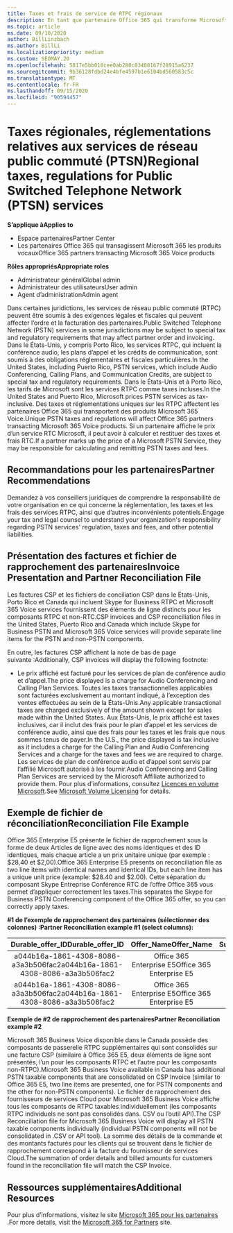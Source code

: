 ```yaml
---
title: Taxes et frais de service de RTPC régionaux
description: En tant que partenaire Office 365 qui transforme Microsoft 365 produits vocaux, vous pouvez être soumis à des taxes régionales, des frais ou des exigences réglementaires pour les services RTPC.
ms.topic: article
ms.date: 09/10/2020
author: BillLinzbach
ms.author: BillLi
ms.localizationpriority: medium
ms.custom: SEOMAY.20
ms.openlocfilehash: 5817e5bb010cee0ab280c83408167f28915a6237
ms.sourcegitcommit: 9b36128fdbd24e4bfe4597b1e6104bd560583c5c
ms.translationtype: MT
ms.contentlocale: fr-FR
ms.lasthandoff: 09/15/2020
ms.locfileid: "90594457"
---
```

# <a name="regional-taxes-regulations-for-public-switched-telephone-network-ptsn-services"></a><span data-ttu-id="8ae4d-103">Taxes régionales, réglementations relatives aux services de réseau public commuté (PTSN)</span><span class="sxs-lookup"><span data-stu-id="8ae4d-103">Regional taxes, regulations for Public Switched Telephone Network (PTSN) services</span></span>

<span data-ttu-id="8ae4d-104">**S’applique à**</span><span class="sxs-lookup"><span data-stu-id="8ae4d-104">**Applies to**</span></span>

- <span data-ttu-id="8ae4d-105">Espace partenaires</span><span class="sxs-lookup"><span data-stu-id="8ae4d-105">Partner Center</span></span>
- <span data-ttu-id="8ae4d-106">Les partenaires Office 365 qui transagissent Microsoft 365 les produits vocaux</span><span class="sxs-lookup"><span data-stu-id="8ae4d-106">Office 365 partners transacting Microsoft 365 Voice products</span></span>

<span data-ttu-id="8ae4d-107">**Rôles appropriés**</span><span class="sxs-lookup"><span data-stu-id="8ae4d-107">**Appropriate roles**</span></span>
-    <span data-ttu-id="8ae4d-108">Administrateur général</span><span class="sxs-lookup"><span data-stu-id="8ae4d-108">Global admin</span></span>
-    <span data-ttu-id="8ae4d-109">Administrateur des utilisateurs</span><span class="sxs-lookup"><span data-stu-id="8ae4d-109">User admin</span></span>
-    <span data-ttu-id="8ae4d-110">Agent d’administration</span><span class="sxs-lookup"><span data-stu-id="8ae4d-110">Admin agent</span></span>

<span data-ttu-id="8ae4d-111">Dans certaines juridictions, les services de réseau public commuté (RTPC) peuvent être soumis à des exigences légales et fiscales qui peuvent affecter l’ordre et la facturation des partenaires.</span><span class="sxs-lookup"><span data-stu-id="8ae4d-111">Public Switched Telephone Network (PSTN) services in some jurisdictions may be subject to special tax and regulatory requirements that may affect partner order and invoicing.</span></span> <span data-ttu-id="8ae4d-112">Dans le États-Unis, y compris Porto Rico, les services RTPC, qui incluent la conférence audio, les plans d’appel et les crédits de communication, sont soumis à des obligations réglementaires et fiscales particulières.</span><span class="sxs-lookup"><span data-stu-id="8ae4d-112">In the United States, including Puerto Rico, PSTN services, which include Audio Conferencing, Calling Plans, and Communication Credits, are subject to special tax and regulatory requirements.</span></span> <span data-ttu-id="8ae4d-113">Dans le États-Unis et à Porto Rico, les tarifs de Microsoft sont les services RTPC comme taxes incluses.</span><span class="sxs-lookup"><span data-stu-id="8ae4d-113">In the United States and Puerto Rico, Microsoft prices PSTN services as tax-inclusive.</span></span>  <span data-ttu-id="8ae4d-114">Des taxes et réglementations uniques sur les RTPC affectent les partenaires Office 365 qui transportent des produits Microsoft 365 Voice.</span><span class="sxs-lookup"><span data-stu-id="8ae4d-114">Unique PSTN taxes and regulations will affect Office 365 partners transacting Microsoft 365 Voice products.</span></span>  <span data-ttu-id="8ae4d-115">Si un partenaire affiche le prix d’un service&nbsp;RTC Microsoft, il peut avoir à calculer et restituer des taxes et frais&nbsp;RTC.</span><span class="sxs-lookup"><span data-stu-id="8ae4d-115">If a partner marks up the price of a Microsoft PSTN Service, they may be responsible for calculating and remitting PSTN taxes and fees.</span></span>

## <a name="partner-recommendations"></a><span data-ttu-id="8ae4d-116">Recommandations pour les partenaires</span><span class="sxs-lookup"><span data-stu-id="8ae4d-116">Partner Recommendations</span></span>

<span data-ttu-id="8ae4d-117">Demandez à vos conseillers juridiques de comprendre la responsabilité de votre organisation en ce qui concerne la réglementation, les taxes et les frais des services RTPC, ainsi que d’autres inconvénients potentiels.</span><span class="sxs-lookup"><span data-stu-id="8ae4d-117">Engage your tax and legal counsel to understand your organization's responsibility regarding PSTN services' regulation, taxes and fees, and other potential liabilities.</span></span>

## <a name="invoice-presentation-and-partner-reconciliation-file"></a><span data-ttu-id="8ae4d-118">Présentation des factures et fichier de rapprochement des partenaires</span><span class="sxs-lookup"><span data-stu-id="8ae4d-118">Invoice Presentation and Partner Reconciliation File</span></span>

<span data-ttu-id="8ae4d-119">Les factures CSP et les fichiers de conciliation CSP dans le États-Unis, Porto Rico et Canada qui incluent Skype for Business RTPC et Microsoft 365 Voice services fournissent des éléments de ligne distincts pour les composants RTPC et non-RTC.</span><span class="sxs-lookup"><span data-stu-id="8ae4d-119">CSP invoices and CSP reconciliation files in the United States, Puerto Rico and Canada which include Skype for Business PSTN and Microsoft 365 Voice services will provide separate line items for the PSTN and non-PSTN components.</span></span>

<span data-ttu-id="8ae4d-120">En outre, les factures CSP affichent la note de bas de page suivante :</span><span class="sxs-lookup"><span data-stu-id="8ae4d-120">Additionally, CSP invoices will display the following footnote:</span></span>

* <span data-ttu-id="8ae4d-121">Le prix affiché est facturé pour les services de plan de conférence audio et d’appel.</span><span class="sxs-lookup"><span data-stu-id="8ae4d-121">The price displayed is a charge for Audio Conferencing and Calling Plan Services.</span></span>  <span data-ttu-id="8ae4d-122">Toutes les taxes transactionnelles applicables sont facturées exclusivement au montant indiqué, à l’exception des ventes effectuées au sein de la États-Unis.</span><span class="sxs-lookup"><span data-stu-id="8ae4d-122">Any applicable transactional taxes are charged exclusively of the amount shown except for sales made within the United States.</span></span>  <span data-ttu-id="8ae4d-123">Aux États-Unis, le prix affiché est taxes inclusives, car il inclut des frais pour le plan d’appel et les services de conférence audio, ainsi que des frais pour les taxes et les frais que nous sommes tenus de payer.</span><span class="sxs-lookup"><span data-stu-id="8ae4d-123">In the U.S., the price displayed is tax inclusive as it includes a charge for the Calling Plan and Audio Conferencing Services and a charge for the taxes and fees we are required to charge.</span></span>  <span data-ttu-id="8ae4d-124">Les services de plan de conférence audio et d’appel sont servis par l’affilié Microsoft autorisé à les fournir.</span><span class="sxs-lookup"><span data-stu-id="8ae4d-124">Audio Conferencing and Calling Plan Services are serviced by the Microsoft Affiliate authorized to provide them.</span></span>  <span data-ttu-id="8ae4d-125">Pour plus d’informations, consultez [Licences en volume Microsoft](https://go.microsoft.com/fwlink/?LinkId=690247).</span><span class="sxs-lookup"><span data-stu-id="8ae4d-125">See [Microsoft Volume Licensing](https://go.microsoft.com/fwlink/?LinkId=690247) for details.</span></span>

## <a name="reconciliation-file-example"></a><span data-ttu-id="8ae4d-126">Exemple de fichier de réconciliation</span><span class="sxs-lookup"><span data-stu-id="8ae4d-126">Reconciliation File Example</span></span>

<span data-ttu-id="8ae4d-127">Office 365 Enterprise E5 présente le fichier de rapprochement sous la forme de deux Articles de ligne avec des noms identiques et des ID identiques, mais chaque article a un prix unitaire unique (par exemple : $28,40 et $2,00).</span><span class="sxs-lookup"><span data-stu-id="8ae4d-127">Office 365 Enterprise E5 presents on reconciliation file as two line items with identical names and identical IDs, but each line item has a unique unit price (example: $28.40 and $2.00).</span></span> <span data-ttu-id="8ae4d-128">Cette séparation du composant Skype Entreprise Conférence&nbsp;RTC de l’offre Office&nbsp;365 vous permet d’appliquer correctement les taxes.</span><span class="sxs-lookup"><span data-stu-id="8ae4d-128">This separates the Skype for Business PSTN Conferencing component of the Office 365 offer, so you can correctly apply taxes.</span></span>

<span data-ttu-id="8ae4d-129">**#1 de l’exemple de rapprochement des partenaires (sélectionner des colonnes) :**</span><span class="sxs-lookup"><span data-stu-id="8ae4d-129">**Partner Reconciliation example #1 (select columns):**</span></span>

|<span data-ttu-id="8ae4d-130">**Durable_offer_ID**</span><span class="sxs-lookup"><span data-stu-id="8ae4d-130">**Durable_offer_ID**</span></span>|<span data-ttu-id="8ae4d-131">**Offer_Name**</span><span class="sxs-lookup"><span data-stu-id="8ae4d-131">**Offer_Name**</span></span>|<span data-ttu-id="8ae4d-132">**Subscription_Start_Date**</span><span class="sxs-lookup"><span data-stu-id="8ae4d-132">**Subscription_Start_Date**</span></span>|<span data-ttu-id="8ae4d-133">**Subscription_End_Date**</span><span class="sxs-lookup"><span data-stu-id="8ae4d-133">**Subscription_End_Date**</span></span>|<span data-ttu-id="8ae4d-134">**Charge_Start_Date**</span><span class="sxs-lookup"><span data-stu-id="8ae4d-134">**Charge_Start_Date**</span></span>|<span data-ttu-id="8ae4d-135">**Charge_End_Date**</span><span class="sxs-lookup"><span data-stu-id="8ae4d-135">**Charge_End_Date**</span></span>|<span data-ttu-id="8ae4d-136">**Charge_Type**</span><span class="sxs-lookup"><span data-stu-id="8ae4d-136">**Charge_Type**</span></span>|<span data-ttu-id="8ae4d-137">**Unit_Price**</span><span class="sxs-lookup"><span data-stu-id="8ae4d-137">**Unit_Price**</span></span>|
|:----:|:----:|:----:|:----:|:----:|:----:|:----:|:----:|
|<span data-ttu-id="8ae4d-138">a044b16a-1861-4308-8086-a3a3b506fac2</span><span class="sxs-lookup"><span data-stu-id="8ae4d-138">a044b16a-1861-4308-8086-a3a3b506fac2</span></span>   |<span data-ttu-id="8ae4d-139">Office&nbsp;365 Enterprise&nbsp;E5</span><span class="sxs-lookup"><span data-stu-id="8ae4d-139">Office 365 Enterprise E5</span></span>   |<span data-ttu-id="8ae4d-140">8/10/2019 0:00</span><span class="sxs-lookup"><span data-stu-id="8ae4d-140">8/10/2019 0:00</span></span>   |<span data-ttu-id="8ae4d-141">8/11/2019 0:00</span><span class="sxs-lookup"><span data-stu-id="8ae4d-141">8/11/2019 0:00</span></span>   |<span data-ttu-id="8ae4d-142">8/11/2019 0:00</span><span class="sxs-lookup"><span data-stu-id="8ae4d-142">8/11/2019 0:00</span></span>|<span data-ttu-id="8ae4d-143">9/10/2019 0:00</span><span class="sxs-lookup"><span data-stu-id="8ae4d-143">9/10/2019 0:00</span></span>   |<span data-ttu-id="8ae4d-144">Frais de cycle</span><span class="sxs-lookup"><span data-stu-id="8ae4d-144">Cycle fee</span></span>   |<span data-ttu-id="8ae4d-145">28,40</span><span class="sxs-lookup"><span data-stu-id="8ae4d-145">28.40</span></span>   |
|<span data-ttu-id="8ae4d-146">a044b16a-1861-4308-8086-a3a3b506fac2</span><span class="sxs-lookup"><span data-stu-id="8ae4d-146">a044b16a-1861-4308-8086-a3a3b506fac2</span></span>   |<span data-ttu-id="8ae4d-147">Office&nbsp;365 Enterprise&nbsp;E5</span><span class="sxs-lookup"><span data-stu-id="8ae4d-147">Office 365 Enterprise E5</span></span>   |<span data-ttu-id="8ae4d-148">8/10/2019 0:00</span><span class="sxs-lookup"><span data-stu-id="8ae4d-148">8/10/2019 0:00</span></span>   |<span data-ttu-id="8ae4d-149">8/11/2019 0:00</span><span class="sxs-lookup"><span data-stu-id="8ae4d-149">8/11/2019 0:00</span></span>   |<span data-ttu-id="8ae4d-150">8/11/2019 0:00</span><span class="sxs-lookup"><span data-stu-id="8ae4d-150">8/11/2019 0:00</span></span>   |<span data-ttu-id="8ae4d-151">9/10/2019 0:00</span><span class="sxs-lookup"><span data-stu-id="8ae4d-151">9/10/2019 0:00</span></span>   |<span data-ttu-id="8ae4d-152">Frais de cycle</span><span class="sxs-lookup"><span data-stu-id="8ae4d-152">Cycle fee</span></span>   |<span data-ttu-id="8ae4d-153">2,00</span><span class="sxs-lookup"><span data-stu-id="8ae4d-153">2.00</span></span>   |

<span data-ttu-id="8ae4d-154">**Exemple de #2 de rapprochement des partenaires**</span><span class="sxs-lookup"><span data-stu-id="8ae4d-154">**Partner Reconciliation example #2**</span></span>

<span data-ttu-id="8ae4d-155">Microsoft 365 Business Voice disponible dans le Canada possède des composants de passerelle RTPC supplémentaires qui sont consolidés sur une facture CSP (similaire à Office 365 E5, deux éléments de ligne sont présentés, l’un pour les composants RTPC et l’autre pour les composants non-RTPC).</span><span class="sxs-lookup"><span data-stu-id="8ae4d-155">Microsoft 365 Business Voice available in Canada has additional PSTN taxable components that are consolidated on CSP Invoice (similar to Office 365 E5, two line items are presented, one for PSTN components and the other for non-PSTN components).</span></span>  <span data-ttu-id="8ae4d-156">Le fichier de rapprochement des fournisseurs de services Cloud pour Microsoft 365 Business Voice affiche tous les composants de RTPC taxables individuellement (les composants RTPC individuels ne sont pas consolidés dans. CSV ou l’outil API).</span><span class="sxs-lookup"><span data-stu-id="8ae4d-156">The CSP Reconciliation file for Microsoft 365 Business Voice will display all PSTN taxable components individually (individual PSTN components will not be consolidated in .CSV or API tool).</span></span>  <span data-ttu-id="8ae4d-157">La somme des détails de la commande et des montants facturés pour les clients qui se trouvent dans le fichier de rapprochement correspond à la facture du fournisseur de services Cloud.</span><span class="sxs-lookup"><span data-stu-id="8ae4d-157">The summation of order details and billed amounts for customers found in the reconciliation file will match the CSP Invoice.</span></span>

## <a name="additional-resources"></a><span data-ttu-id="8ae4d-158">Ressources supplémentaires</span><span class="sxs-lookup"><span data-stu-id="8ae4d-158">Additional Resources</span></span>
<span data-ttu-id="8ae4d-159">Pour plus d’informations, visitez le site [Microsoft 365 pour les partenaires](https://www.microsoft.com/microsoft-365/partners/) .</span><span class="sxs-lookup"><span data-stu-id="8ae4d-159">For more details, visit the [Microsoft 365 for Partners](https://www.microsoft.com/microsoft-365/partners/) site.</span></span>


